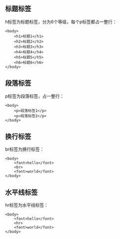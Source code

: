 ## 标题标签
h标签为标题标签，分为6个等级，每个p标签都占一整行：
```
<body>
    <h1>标题1</h1>
    <h2>标题2</h2>
    <h3>标题3</h3>
    <h4>标题4</h4>
    <h5>标题5</h5>
    <h6>标题6</h6>
</body>
```

## 段落标签
p标签为段落标签，占一整行：
```
<body>
    <p>段落标签1</p>
    <p>段落标签2</p>
</body>
```

## 换行标签
br标签为换行标签：
```
<body>
    <font>hello</font>
    <br>
    <font>world</font>
</body>
```

## 水平线标签
hr标签为水平线标签：
```
<body>
    <font>hello</font>
    <hr>
    <font>world</font>
</body>
```